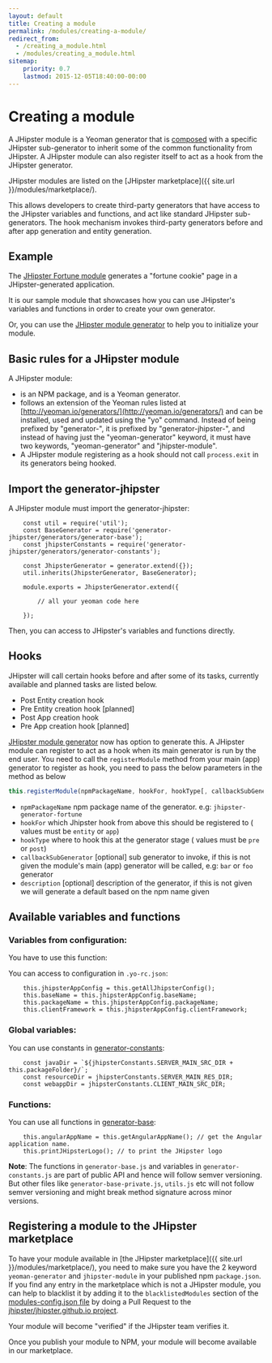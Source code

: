 ```yaml
---
layout: default
title: Creating a module
permalink: /modules/creating-a-module/
redirect_from:
  - /creating_a_module.html
  - /modules/creating_a_module.html
sitemap:
    priority: 0.7
    lastmod: 2015-12-05T18:40:00-00:00
---
```


# <i class="fa fa-cube"></i> Creating a module

A JHipster module is a Yeoman generator that is [composed](http://yeoman.io/authoring/composability.html) with a specific JHipster sub-generator to inherit some of the common functionality from JHipster. A JHipster module can also register itself to act as a hook from the JHipster generator.

JHipster modules are listed on the [JHipster marketplace]({{ site.url }}/modules/marketplace/).

This allows developers to create third-party generators that have access to the JHipster variables and functions, and act like standard JHipster sub-generators.
The hook mechanism invokes third-party generators before and after app generation and entity generation.

## Example

The [JHipster Fortune module](https://github.com/jdubois/generator-jhipster-fortune) generates a "fortune cookie" page in a JHipster-generated application.

It is our sample module that showcases how you can use JHipster's variables and functions in order to create your own generator.

Or, you can use the [JHipster module generator](https://github.com/jhipster/generator-jhipster-module) to help you to initialize your module.

## Basic rules for a JHipster module

A JHipster module:

- is an NPM package, and is a Yeoman generator.
- follows an extension of the Yeoman rules listed at [http://yeoman.io/generators/](http://yeoman.io/generators/) and can be installed, used and updated using the "yo" command. Instead of being prefixed by "generator-", it is prefixed by "generator-jhipster-", and instead of having just the "yeoman-generator" keyword, it must have two keywords, "yeoman-generator" and "jhipster-module".
- A JHipster module registering as a hook should not call `process.exit` in its generators being hooked.

## Import the generator-jhipster

A JHipster module must import the generator-jhipster:

```
    const util = require('util');
    const BaseGenerator = require('generator-jhipster/generators/generator-base');
    const jhipsterConstants = require('generator-jhipster/generators/generator-constants');

    const JhipsterGenerator = generator.extend({});
    util.inherits(JhipsterGenerator, BaseGenerator);

    module.exports = JhipsterGenerator.extend({

        // all your yeoman code here

    });
```

Then, you can access to JHipster's variables and functions directly.

## Hooks

JHipster will call certain hooks before and after some of its tasks, currently available and planned tasks are listed below.

- Post Entity creation hook
- Pre Entity creation hook [planned]
- Post App creation hook
- Pre App creation hook [planned]

[JHipster module generator](https://github.com/jhipster/generator-jhipster-module) now has option to generate this.
A JHipster module can register to act as a hook when its main generator is run by the end user. You need to call the `registerModule` method from your main (app) generator to register as hook, you need to pass the below parameters in the method as below

```javascript
this.registerModule(npmPackageName, hookFor, hookType[, callbackSubGenerator[, description]])
```

- `npmPackageName` npm package name of the generator. e.g: `jhipster-generator-fortune`
- `hookFor` which Jhipster hook from above this should be registered to ( values must be `entity` or `app`)
- `hookType` where to hook this at the generator stage ( values must be `pre` or `post`)
- `callbackSubGenerator` [optional] sub generator to invoke, if this is not given the module's main (app) generator will be called, e.g: `bar` or `foo` generator
- `description` [optional] description of the generator, if this is not given we will generate a default based on the npm name given

## Available variables and functions

### Variables from configuration:

You have to use this function:

You can access to configuration in `.yo-rc.json`:

```
    this.jhipsterAppConfig = this.getAllJhipsterConfig();
    this.baseName = this.jhipsterAppConfig.baseName;
    this.packageName = this.jhipsterAppConfig.packageName;
    this.clientFramework = this.jhipsterAppConfig.clientFramework;
```

### Global variables:

You can use constants in [generator-constants](https://github.com/jhipster/generator-jhipster/blob/main/generators/generator-constants.js):

```
    const javaDir = `${jhipsterConstants.SERVER_MAIN_SRC_DIR + this.packageFolder}/`;
    const resourceDir = jhipsterConstants.SERVER_MAIN_RES_DIR;
    const webappDir = jhipsterConstants.CLIENT_MAIN_SRC_DIR;
```

### Functions:

You can use all functions in [generator-base](https://github.com/jhipster/generator-jhipster/blob/main/generators/generator-base.js):

```
    this.angularAppName = this.getAngularAppName(); // get the Angular application name.
    this.printJHipsterLogo(); // to print the JHipster logo
```

**Note**: The functions in `generator-base.js` and variables in `generator-constants.js` are part of public API and hence will follow semver versioning. But other files like `generator-base-private.js`, `utils.js` etc will not follow semver versioning and might break method signature across minor versions.

## Registering a module to the JHipster marketplace

To have your module available in [the JHipster marketplace]({{ site.url }}/modules/marketplace/), you need to make sure you have the 2 keyword `yeoman-generator` and `jhipster-module` in your published npm `package.json`.
If you find any entry in the marketplace which is not a JHipster module, you can help to blacklist it by adding it to the `blacklistedModules` section of the [modules-config.json file](https://github.com/jhipster/jhipster.github.io/blob/main/modules/marketplace/data/modules-config.json) by doing a Pull Request to the [jhipster/jhipster.github.io project](https://github.com/jhipster/jhipster.github.io).

Your module will become "verified" if the JHipster team verifies it.

Once you publish your module to NPM, your module will become available in our marketplace.
